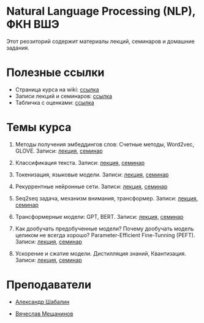 # Natural Language Processing (NLP), ФКН ВШЭ

Этот реозиторий содержит материалы лекций, семинаров и домашние задания.

# Полезные ссылки

* Страница курса на wiki: [ссылка](http://wiki.cs.hse.ru/Глубинное_обучение_для_текстовых_данных_23/24)
* Записи лекций и семинаров: [ссылка](https://www.youtube.com/playlist?list=PLEwK9wdS5g0pc4NeOQqGLPcxmBHGUjnWB)
* Табличка с оценками: [ссылка](https://docs.google.com/spreadsheets/d/1J7zVSrdglNnnVgoTmrgC1YlPBlY1M8LViqjRlLdC0MY/edit?usp=sharing)

# Темы курса

1. Методы получения эмбеддингов слов: Счетные методы, Word2vec, GLOVE. Записи: [лекция](https://www.youtube.com/watch?v=Ji68egxAWgw), [семинар](https://www.youtube.com/watch?v=My80O5Vx6fs&list=PLEwK9wdS5g0pc4NeOQqGLPcxmBHGUjnWB&index=2)

1. Классификация текста. Записи: [лекция](https://www.youtube.com/watch?v=mNs0_icYp4I), [семинар](https://www.youtube.com/watch?v=FFmsejByamQ&list=PLEwK9wdS5g0pc4NeOQqGLPcxmBHGUjnWB&index=4)

1. Токенизация, языковые модели. Записи: [лекция](https://www.youtube.com/watch?v=_WPXfEAsbTE), [семинар](https://www.youtube.com/watch?v=RrdYiCs2-zI&list=PLEwK9wdS5g0pc4NeOQqGLPcxmBHGUjnWB&index=6)

1. Рекуррентные нейронные сети. Записи: [лекция](https://www.youtube.com/watch?v=9BBGEMI50O8&list=PLEwK9wdS5g0pc4NeOQqGLPcxmBHGUjnWB&index=7), [семинар](https://www.youtube.com/watch?v=6ojpRmCea0M&list=PLEwK9wdS5g0pc4NeOQqGLPcxmBHGUjnWB&index=8)

1. Seq2seq задача, механизм внимания, трансформер. Записи: [лекция](https://www.youtube.com/watch?v=0_t0-uvihJ0&list=PLEwK9wdS5g0pc4NeOQqGLPcxmBHGUjnWB&index=10), [семинар](https://www.youtube.com/watch?v=E1btQgjPt2o&list=PLEwK9wdS5g0pc4NeOQqGLPcxmBHGUjnWB&index=9)

1. Трансформерные модели: GPT, BERT. Записи: [лекция](https://www.youtube.com/watch?v=rZFu1UoOejo&list=PLEwK9wdS5g0pc4NeOQqGLPcxmBHGUjnWB&index=11), [семинар](https://www.youtube.com/watch?v=iMuqGlDyxLQ&list=PLEwK9wdS5g0pc4NeOQqGLPcxmBHGUjnWB&index=12)

1. Как дообучать предобученные модели? Почему дообучать модель целиком не всегда хорошо? Parameter-Efficient Fine-Tunning (PEFT). Записи: [лекция](https://www.youtube.com/watch?v=Ylj9M_Ufy64&list=PLEwK9wdS5g0pc4NeOQqGLPcxmBHGUjnWB&index=14), [семинар](https://www.youtube.com/watch?v=qlyTrdLMrKs&list=PLEwK9wdS5g0pc4NeOQqGLPcxmBHGUjnWB&index=15)

1. Ускорение и сжатие модели. Дистилляция знаний, Квантизация. Записи: [лекция](https://www.youtube.com/watch?v=dUMZvLLtKPI&list=PLEwK9wdS5g0pc4NeOQqGLPcxmBHGUjnWB&index=17), [семинар](https://www.youtube.com/watch?v=32IrfjUlp3U&list=PLEwK9wdS5g0pc4NeOQqGLPcxmBHGUjnWB&index=17)
   
# Преподаватели

* [Александр Шабалин](https://t.me/amshabalin)

* [Вячеслав Мещанинов](https://t.me/meshchaninov01)
